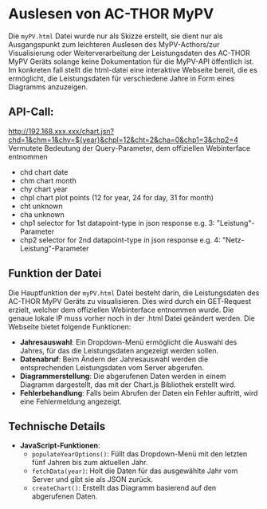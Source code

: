# Auslesen von AC-THOR MyPV

Die `myPV.html` Datei wurde nur als Skizze erstellt, sie dient nur als Ausgangspunkt zum
leichteren Auslesen des MyPV-Acthors/zur Visualisierung oder Weiterverarbeitung der Leistungsdaten des AC-THOR MyPV Geräts solange keine Dokumentation für die MyPV-API öffentlich ist. Im konkreten fall stellt die html-datei eine interaktive Webseite bereit, die es ermöglicht, die Leistungsdaten für verschiedene Jahre in Form eines Diagramms anzuzeigen.

## API-Call:
http://192.168.xxx.xxx/chart.jsn?chd=1&chm=1&chy=${year}&chpl=12&cht=2&cha=0&chp1=3&chp2=4  
Vermutete Bedeutung der Query-Parameter, dem offiziellen Webinterface entnommen
- chd chart date
- chm chart month
- chy chart year
- chpl chart plot points (12 for year, 24 for day, 31 for month)
- cht unknown
- cha unknown
- chp1 selector for 1st datapoint-type in json response e.g. 3: "Leistung"-Parameter
- chp2 selector for 2nd datapoint-type in json response e.g. 4: "Netz-Leistung"-Parameter 

## Funktion der Datei

Die Hauptfunktion der `myPV.html` Datei besteht darin, die Leistungsdaten des AC-THOR MyPV Geräts zu visualisieren. Dies wird durch ein GET-Request erzielt, welcher dem offiziellen Webinterface entnommen wurde.
Die genaue lokale IP muss vorher noch in der .html Datei geändert werden.
Die Webseite bietet folgende Funktionen:

- **Jahresauswahl**: Ein Dropdown-Menü ermöglicht die Auswahl des Jahres, für das die Leistungsdaten angezeigt werden sollen.
- **Datenabruf**: Beim Ändern der Jahresauswahl werden die entsprechenden Leistungsdaten vom Server abgerufen.
- **Diagrammerstellung**: Die abgerufenen Daten werden in einem Diagramm dargestellt, das mit der Chart.js Bibliothek erstellt wird.
- **Fehlerbehandlung**: Falls beim Abrufen der Daten ein Fehler auftritt, wird eine Fehlermeldung angezeigt.

## Technische Details
- **JavaScript-Funktionen**:
  - `populateYearOptions()`: Füllt das Dropdown-Menü mit den letzten fünf Jahren bis zum aktuellen Jahr.
  - `fetchData(year)`: Holt die Daten für das ausgewählte Jahr vom Server und gibt sie als JSON zurück.
  - `createChart()`: Erstellt das Diagramm basierend auf den abgerufenen Daten.